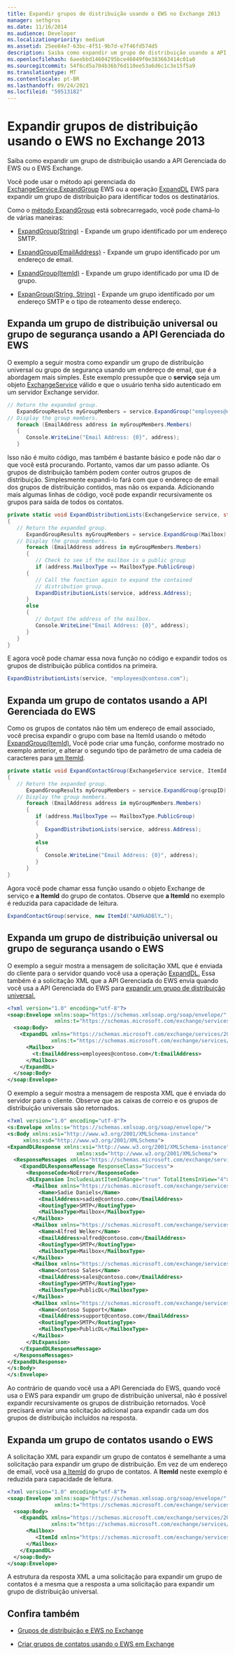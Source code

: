 ```yaml
---
title: Expandir grupos de distribuição usando o EWS no Exchange 2013
manager: sethgros
ms.date: 11/16/2014
ms.audience: Developer
ms.localizationpriority: medium
ms.assetid: 25ee84e7-63bc-4f51-9b7d-e7f46fd574d5
description: Saiba como expandir um grupo de distribuição usando a API Gerenciada do EWS ou o EWS Exchange.
ms.openlocfilehash: 6aeebbd14604295bce46049f0e383663414c01a0
ms.sourcegitcommit: 54f6cd5a704b36b76d110ee53a6d6c1c3e15f5a9
ms.translationtype: MT
ms.contentlocale: pt-BR
ms.lasthandoff: 09/24/2021
ms.locfileid: "59513182"
---
```

# <a name="expand-distribution-groups-by-using-ews-in-exchange-2013"></a>Expandir grupos de distribuição usando o EWS no Exchange 2013

Saiba como expandir um grupo de distribuição usando a API Gerenciada do EWS ou o EWS Exchange.
  
Você pode usar o método api gerenciada do [ExchangeService.ExpandGroup](https://msdn.microsoft.com/library/office/microsoft.exchange.webservices.data.exchangeservice.expandgroup%28v=exchg.80%29.aspx) EWS ou a operação [ExpandDL](https://msdn.microsoft.com/library/1f7837e7-9eff-4e10-9577-c40f7ed6af94%28Office.15%29.aspx) EWS para expandir um grupo de distribuição para identificar todos os destinatários. 
  
Como o [método ExpandGroup](https://msdn.microsoft.com/library/office/ee344007%28v=exchg.80%29.aspx) está sobrecarregado, você pode chamá-lo de várias maneiras: 
  
- [ExpandGroup(String)](https://msdn.microsoft.com/library/office/ee343988%28v=exchg.80%29.aspx) - Expande um grupo identificado por um endereço SMTP. 
    
- [ExpandGroup(EmailAddress)](https://msdn.microsoft.com/library/office/ee344007%28v=exchg.80%29.aspx) - Expande um grupo identificado por um endereço de email. 
    
- [ExpandGroup(ItemId)](https://msdn.microsoft.com/library/office/ee356407%28v=exchg.80%29.aspx) - Expande um grupo identificado por uma ID de grupo. 
    
- [ExpanGroup(String, String)](https://msdn.microsoft.com/library/office/ee356468%28v=exchg.80%29.aspx) - Expande um grupo identificado por um endereço SMTP e o tipo de roteamento desse endereço. 
    
## <a name="expand-a-universal-distribution-group-or-security-group-by-using-ews-managed-api"></a>Expanda um grupo de distribuição universal ou grupo de segurança usando a API Gerenciada do EWS
<a name="bk_ExpandDGEWSMA"> </a>

O exemplo a seguir mostra como expandir um grupo de distribuição universal ou grupo de segurança usando um endereço de email, que é a abordagem mais simples. Este exemplo pressupõe que o **serviço** seja um objeto [ExchangeService](https://msdn.microsoft.com/library/microsoft.exchange.webservices.data.exchangeservice%28v=exchg.80%29.aspx) válido e que o usuário tenha sido autenticado em um servidor Exchange servidor. 
  
```cs
// Return the expanded group.
   ExpandGroupResults myGroupMembers = service.ExpandGroup("employees@contoso.com");
// Display the group members.
   foreach (EmailAddress address in myGroupMembers.Members)
   {
      Console.WriteLine("Email Address: {0}", address);
   }

```

Isso não é muito código, mas também é bastante básico e pode não dar o que você está procurando. Portanto, vamos dar um passo adiante. Os grupos de distribuição também podem conter outros grupos de distribuição. Simplesmente expandi-lo fará com que o endereço de email dos grupos de distribuição contidos, mas não os expanda. Adicionando mais algumas linhas de código, você pode expandir recursivamente os grupos para saída de todos os contatos.
  
```cs
private static void ExpandDistributionLists(ExchangeService service, string Mailbox)
{
   // Return the expanded group.
      ExpandGroupResults myGroupMembers = service.ExpandGroup(Mailbox);
   // Display the group members.
      foreach (EmailAddress address in myGroupMembers.Members)
      {
         // Check to see if the mailbox is a public group
         if (address.MailboxType == MailboxType.PublicGroup)
      {
         // Call the function again to expand the contained
         // distribution group.
         ExpandDistributionLists(service, address.Address);
      }
      else
      {
         // Output the address of the mailbox.
         Console.WriteLine("Email Address: {0}", address);
      }
   }
}

```

E agora você pode chamar essa nova função no código e expandir todos os grupos de distribuição pública contidos na primeira.
  
```cs
ExpandDistributionLists(service, "employees@contoso.com");

```

## <a name="expand-a-contact-group-by-using-ews-managed-api"></a>Expanda um grupo de contatos usando a API Gerenciada do EWS
<a name="bk_ExpandDGEWSMA"> </a>

Como os grupos de contatos não têm um endereço de email associado, você precisa expandir o grupo com base na ItemId usando o método [ExpandGroup(ItemId).](https://msdn.microsoft.com/library/office/ee356407%28v=exchg.80%29.aspx) Você pode criar uma função, conforme mostrado no exemplo anterior, e alterar o segundo tipo de parâmetro de uma cadeia de caracteres para [um ItemId](https://msdn.microsoft.com/library/microsoft.exchange.webservices.data.itemid%28v=exchg.80%29.aspx).
  
```cs
private static void ExpandContactGroup(ExchangeService service, ItemId groupID)
{
   // Return the expanded group.
      ExpandGroupResults myGroupMembers = service.ExpandGroup(groupID);
   // Display the group members.
      foreach (EmailAddress address in myGroupMembers.Members)
      {
         if (address.MailboxType == MailboxType.PublicGroup)
         {
            ExpandDistributionLists(service, address.Address);
         }
         else
         {
            Console.WriteLine("Email Address: {0}", address);
         }
      }
}
```

Agora você pode chamar essa função usando o objeto Exchange de serviço e **a ItemId** do grupo de contatos. Observe que **a ItemId** no exemplo é reduzida para capacidade de leitura. 
  
```cs
ExpandContactGroup(service, new ItemId("AAMkADBlY…");

```

## <a name="expand-a-universal-distribution-group-or-security-group-by-using-ews"></a>Expanda um grupo de distribuição universal ou grupo de segurança usando o EWS
<a name="bk_ExpandDGEWSMA"> </a>

O exemplo a seguir mostra a mensagem de solicitação XML que é enviada do cliente para o servidor quando você usa a operação [ExpandDL.](https://msdn.microsoft.com/library/1f7837e7-9eff-4e10-9577-c40f7ed6af94%28Office.15%29.aspx) Essa também é a solicitação XML que a API Gerenciada do EWS envia quando você usa a API Gerenciada do EWS para [expandir um grupo de distribuição universal.](#bk_ExpandDGEWSMA) 
  
```XML
<?xml version="1.0" encoding="utf-8"?>
<soap:Envelope xmlns:soap="https://schemas.xmlsoap.org/soap/envelope/"
               xmlns:t="https://schemas.microsoft.com/exchange/services/2006/types">
  <soap:Body>
    <ExpandDL xmlns="https://schemas.microsoft.com/exchange/services/2006/messages"
              xmlns:t="https://schemas.microsoft.com/exchange/services/2006/types">
      <Mailbox>
        <t:EmailAddress>employees@contoso.com</t:EmailAddress>
      </Mailbox>
    </ExpandDL>
  </soap:Body>
</soap:Envelope>
```

O exemplo a seguir mostra a mensagem de resposta XML que é enviada do servidor para o cliente. Observe que as caixas de correio e os grupos de distribuição universais são retornados.
  
```XML
<?xml version="1.0" encoding="utf-8"?>
<s:Envelope xmlns:s="https://schemas.xmlsoap.org/soap/envelope/">
<s:Body xmlns:xsi="http://www.w3.org/2001/XMLSchema-instance" 
     xmlns:xsd="http://www.w3.org/2001/XMLSchema">
<ExpandDLResponse xmlns:xsi="http://www.w3.org/2001/XMLSchema-instance" 
                      xmlns:xsd="http://www.w3.org/2001/XMLSchema">
  <ResponseMessages xmlns="https://schemas.microsoft.com/exchange/services/2006/messages">
    <ExpandDLResponseMessage ResponseClass="Success">
      <ResponseCode>NoError</ResponseCode>
      <DLExpansion IncludesLastItemInRange="true" TotalItemsInView="4">
        <Mailbox xmlns="https://schemas.microsoft.com/exchange/services/2006/types">
          <Name>Sadie Daniels</Name>
          <EmailAddress>sadie@contoso.com</EmailAddress>
          <RoutingType>SMTP</RoutingType>
          <MailboxType>Mailbox</MailboxType>
        </Mailbox>
        <Mailbox xmlns="https://schemas.microsoft.com/exchange/services/2006/types">
          <Name>Alfred Welker</Name>
          <EmailAddress>alfred@contoso.com</EmailAddress>
          <RoutingType>SMTP</RoutingType>
          <MailboxType>Mailbox</MailboxType>
        </Mailbox>
        <Mailbox xmlns="https://schemas.microsoft.com/exchange/services/2006/types">
          <Name>Contoso Sales</Name>
          <EmailAddress>sales@contoso.com</EmailAddress>
          <RoutingType>SMTP</RoutingType>
          <MailboxType>PublicDL</MailboxType>
        </Mailbox>
        <Mailbox xmlns="https://schemas.microsoft.com/exchange/services/2006/types">
          <Name>Contoso Support</Name>
          <EmailAddress>support@contoso.com</EmailAddress>
          <RoutingType>SMTP</RoutingType>
          <MailboxType>PublicDL</MailboxType>
        </Mailbox>
      </DLExpansion>
    </ExpandDLResponseMessage>
  </ResponseMessages>
</ExpandDLResponse>
</s:Body>
</s:Envelope>
```

Ao contrário de quando você usa a API Gerenciada do EWS, quando você usa o EWS para expandir um grupo de distribuição universal, não é possível expandir recursivamente os grupos de distribuição retornados. Você precisará enviar uma solicitação adicional para expandir cada um dos grupos de distribuição incluídos na resposta.
  
## <a name="expand-a-contact-group-by-using-ews"></a>Expanda um grupo de contatos usando o EWS
<a name="bk_ExpandDGEWSMA"> </a>

A solicitação XML para expandir um grupo de contatos é semelhante a uma solicitação para expandir um grupo de distribuição. Em vez de um endereço de email, você usa [a ItemId](https://msdn.microsoft.com/library/3350b597-57a0-4961-8f44-8624946719b4%28Office.15%29.aspx) do grupo de contatos. A **ItemId** neste exemplo é reduzida para capacidade de leitura. 
  
```XML
<?xml version="1.0" encoding="utf-8"?>
<soap:Envelope xmlns:soap="https://schemas.xmlsoap.org/soap/envelope/"
               xmlns:t="https://schemas.microsoft.com/exchange/services/2006/types">
  <soap:Body>
    <ExpandDL xmlns="https://schemas.microsoft.com/exchange/services/2006/messages"
              xmlns:t="https://schemas.microsoft.com/exchange/services/2006/types">
      <Mailbox>
         <ItemId xmlns="https://schemas.microsoft.com/exchange/services/2006/types" Id="AAMkADBlY…" />
      </Mailbox>
    </ExpandDL>
  </soap:Body>
</soap:Envelope>
```

A estrutura da resposta XML a uma solicitação para expandir um grupo de contatos é a mesma que a resposta a uma solicitação para expandir um grupo de distribuição universal.
  
## <a name="see-also"></a>Confira também


- [Grupos de distribuição e EWS no Exchange](distribution-groups-and-ews-in-exchange.md)
    
- [Criar grupos de contatos usando o EWS em Exchange](how-to-create-contact-groups-by-using-ews-in-exchange.md)
    

